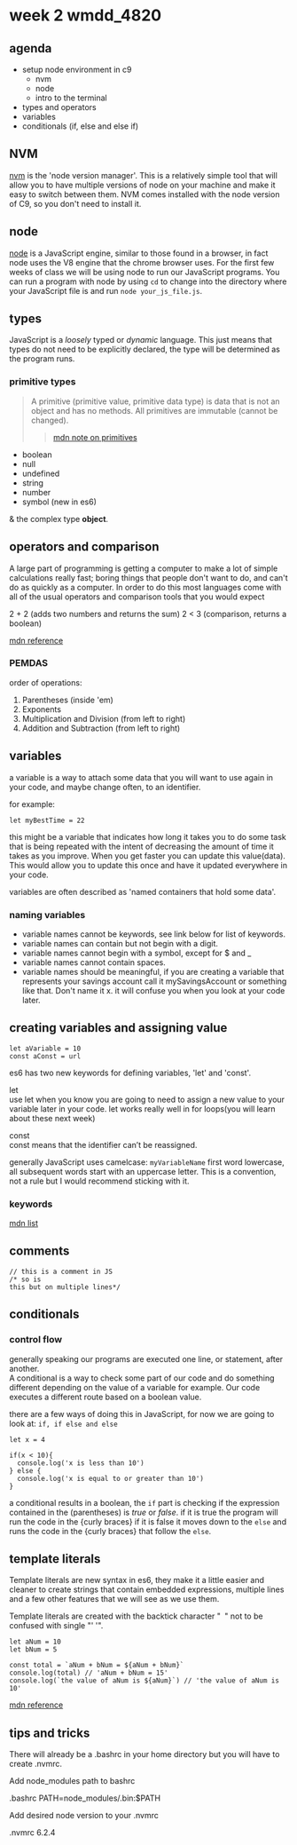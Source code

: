 # week 2 wmdd_4820

## agenda

- setup node environment in c9
  - nvm
  - node
  - intro to the terminal
- types and operators
- variables
- conditionals (if, else and else if)

## NVM
[nvm](https://github.com/creationix/nvm) is the 'node version manager'. This is
a relatively simple tool that will allow you to have multiple versions of node
on your machine and make it easy to switch between them. NVM comes installed
with the node version of C9, so you don't need to install it.

## node
[node](https://nodejs.org/en/) is a JavaScript engine, similar to those found in
a browser, in fact node uses the V8 engine that the chrome browser uses. For
the first few weeks of class we will be using node to run our JavaScript
programs. You can run a program with node by using `cd` to change into the
directory where your JavaScript file is and run `node your_js_file.js`.

## types

JavaScript is a *loosely* typed or *dynamic* language. This just means that
types do not need to be explicitly declared, the type will be determined as the
program runs.

### primitive types

> A primitive (primitive value, primitive data type) is data that is not an
> object and has no methods.
> All primitives are immutable (cannot be changed).
>> [mdn note on
>> primitives](https://developer.mozilla.org/en-US/docs/Glossary/Primitive)

- boolean
- null
- undefined
- string
- number
- symbol (new in es6)

& the complex type **object**.

## operators and comparison

A large part of programming is getting a computer to make a lot of simple
calculations really fast; boring things that people don't want to do, and can't
do as quickly as a computer. In order to do this most languages come with all of
the usual operators and comparison tools that you would expect

2 + 2 (adds two numbers and returns the sum)
2 < 3 (comparison, returns a boolean)

[mdn
reference](https://developer.mozilla.org/en-US/docs/Web/JavaScript/Reference/Operators)

### PEMDAS

order of operations:  

1. Parentheses (inside 'em)
2. Exponents
3. Multiplication and Division (from left to right)
4. Addition and Subtraction (from left to right)

## variables

a variable is a way to attach some data that you will want to use again in your
code, and maybe change often, to an identifier.

for example:

    let myBestTime = 22

this might be a variable that indicates how long it takes you to do some task
that is being repeated with the intent of decreasing the amount of time it takes
as you improve. When you get faster you can update this value(data).
This would allow you to update this once and have it updated everywhere in your
code.

variables are often described as 'named containers that hold some data'.

### naming variables

- variable names cannot be keywords, see link below for list of keywords.
- variable names can contain but not begin with a digit.
- variable names cannot begin with a symbol, except for $ and _
- variable names cannot contain spaces.
- variable names should be meaningful, if you are creating a variable that
  represents your savings account call it mySavingsAccount or something like
  that. Don't name it x. it will confuse you when you look at your code later.

## creating variables and assigning value

    let aVariable = 10
    const aConst = url

es6 has two new keywords for defining variables, 'let' and 'const'.

let  
use let when you know you are going to need to assign a new value to your
variable later in your code. let works really well in for loops(you will learn
about these next week)

const  
const means that the identifier can’t be reassigned.

generally JavaScript uses camelcase: `myVariableName` first word lowercase, all
subsequent words start with an uppercase letter. This is a convention, not a
rule but I would recommend sticking with it.

### keywords
[mdn
list](https://developer.mozilla.org/en-US/docs/Web/JavaScript/Reference/Lexical_grammar)

## comments

    // this is a comment in JS
    /* so is  
    this but on multiple lines*/

## conditionals

### control flow

generally speaking our programs are executed one line, or statement, after another.  
A conditional is a way to check some part of our code and do something different
depending on the value of a variable for example. Our code executes a different
route based on a boolean value.

there are a few ways of doing this in JavaScript, for now we are going to look
at: `if, if else and else`

    let x = 4

    if(x < 10){
      console.log('x is less than 10')
    } else {
      console.log('x is equal to or greater than 10')
    }

a conditional results in a boolean, the `if` part is checking if the expression
contained in the (parentheses) is *true* or *false*. if it is true the program will run the code in the
{curly braces} if it is false it moves down to the `else` and runs the code in the {curly braces} that
follow the `else`.


## template literals

Template literals are new syntax in es6, they make it a little easier and
cleaner to create strings that contain embedded expressions, multiple lines and
a few other features that we will see as we use them.

Template literals are created with the backtick character "` `" not to be confused
with single "' '".

    let aNum = 10
    let bNum = 5

    const total = `aNum + bNum = ${aNum + bNum}`
    console.log(total) // 'aNum + bNum = 15'
    console.log(`the value of aNum is ${aNum}`) // 'the value of aNum is 10'

[mdn
reference](https://developer.mozilla.org/en/docs/Web/JavaScript/Reference/Template_literals)

## tips and tricks

There will already be a .bashrc in your home directory but you will have to
create .nvmrc.

Add node_modules path to bashrc

.bashrc
PATH=node_modules/.bin:$PATH

Add desired node version to your .nvmrc

.nvmrc
6.2.4
